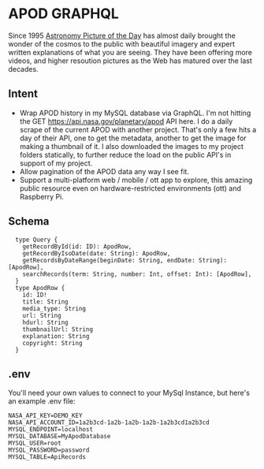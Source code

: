 # APOD GRAPHQL
Since 1995 [Astronomy Picture of the Day](https://apod.nasa.gov/apod/astropix.html) has almost daily brought the wonder of the cosmos to the public with beautiful imagery and expert written explanations of what you are seeing. They have been offering more videos, and higher resoution pictures as the Web has matured over the last decades.

## Intent
- Wrap APOD history in my MySQL database via GraphQL.  I'm not hitting the GET https://api.nasa.gov/planetary/apod API here.  I do a daily scrape of the current APOD with another project.  That's only a few hits a day of their API, one to get the metadata, another to get the image for making a thumbnail of it.  I also downloaded the images to my project folders statically, to further reduce the load on the public API's in support of my project.
- Allow pagination of the APOD data any way I see fit.
- Support a multi-platform web / mobile / ott app to explore, this amazing public resource even on hardware-restricted environments (ott) and Raspberry Pi.

## Schema
```
  type Query {
    getRecordById(id: ID): ApodRow,
    getRecordByIsoDate(date: String): ApodRow,
    getRecordsByDateRange(beginDate: String, endDate: String): [ApodRow],
    searchRecords(term: String, number: Int, offset: Int): [ApodRow],
  }
  type ApodRow {
    id: ID!
    title: String
    media_type: String
    url: String
    hdurl: String
    thumbnailUrl: String
    explanation: String
    copyright: String
  }
```

## .env
You'll need your own values to connect to your MySql Instance, but here's an example .env file:
```
NASA_API_KEY=DEMO_KEY
NASA_API_ACCOUNT_ID=1a2b3cd-1a2b-1a2b-1a2b-1a2b3cd1a2b3cd
MYSQL_ENDPOINT=localhost
MYSQL_DATABASE=MyApodDatabase
MYSQL_USER=root
MYSQL_PASSWORD=password
MYSQL_TABLE=ApiRecords
```